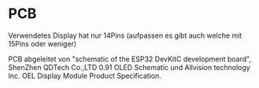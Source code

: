 # PCB

Verwendetes Display hat nur 14Pins (aufpassen es gibt auch welche mit 15Pins oder weniger)

PCB abgeleitet von "schematic of the ESP32 DevKitC development board", ShenZhen QDTech Co.,LTD 0.91 OLED Schematic und Allvision technology Inc. OEL Display Module Product Specification.
